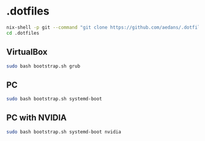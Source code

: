 # .dotfiles

```bash
nix-shell -p git --command "git clone https://github.com/aedans/.dotfiles.git"
cd .dotfiles
```

## VirtualBox

```bash
sudo bash bootstrap.sh grub
```

## PC

```bash
sudo bash bootstrap.sh systemd-boot
```

## PC with NVIDIA

```bash
sudo bash bootstrap.sh systemd-boot nvidia
```
